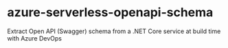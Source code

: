 # azure-serverless-openapi-schema
Extract Open API (Swagger) schema from a .NET Core service at build time with Azure DevOps
